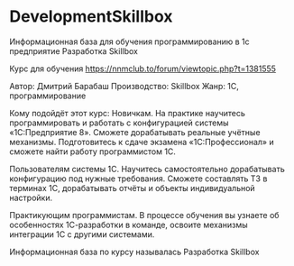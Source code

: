 # DevelopmentSkillbox
 Информационная база для обучения программированию в 1с предприятие Разработка Skillbox


Курс для обучения https://nnmclub.to/forum/viewtopic.php?t=1381555

Автор: Дмитрий Барабаш
Производство: Skillbox
Жанр: 1С, программирование

Кому подойдёт этот курс:
Новичкам. На практике научитесь программировать и работать с конфигурацией системы «1С:Предприятие 8». Сможете дорабатывать реальные учётные механизмы. Подготовитесь к сдаче экзамена «1С:Профессионал» и сможете найти работу программистом 1С.

Пользователям системы 1С. Научитесь самостоятельно дорабатывать конфигурацию под нужные требования. Сможете составлять ТЗ в терминах 1С, дорабатывать отчёты и объекты индивидуальной настройки.

Практикующим программистам. В процессе обучения вы узнаете об особенностях 1С-разработки в команде, освоите механизмы интеграции 1С с другими системами.

Информационная база по курсу называлась Разработка Skillbox
